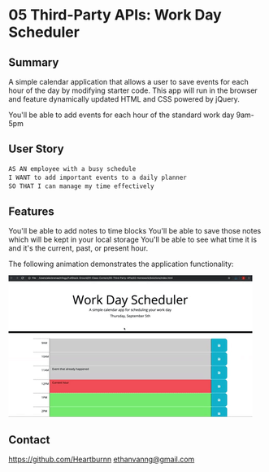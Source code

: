 # 05 Third-Party APIs: Work Day Scheduler

## Summary

A simple calendar application that allows a user to save events for each hour of the day by modifying starter code. This app will run in the browser and feature dynamically updated HTML and CSS powered by jQuery.

You'll be able to add events for each hour of the standard work day 9am-5pm

## User Story

```md
AS AN employee with a busy schedule
I WANT to add important events to a daily planner
SO THAT I can manage my time effectively
```

## Features

You'll be able to add notes to time blocks
You'll be able to save those notes which will be kept in your local storage
You'll be able to see what time it is and it's the current, past, or present hour.

The following animation demonstrates the application functionality:

![A user clicks on slots on the color-coded calendar and edits the events.](./Assets/05-third-party-apis-homework-demo.gif)


## Contact
https://github.com/Heartburnn
ethanvanng@gmail.com
